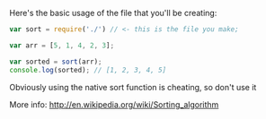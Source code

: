 Here's the basic usage of the file that you'll be creating:

```js
var sort = require('./') // <- this is the file you make;

var arr = [5, 1, 4, 2, 3];

var sorted = sort(arr);
console.log(sorted); // [1, 2, 3, 4, 5]
```

Obviously using the native sort function is cheating, so don't use it

More info: http://en.wikipedia.org/wiki/Sorting_algorithm
